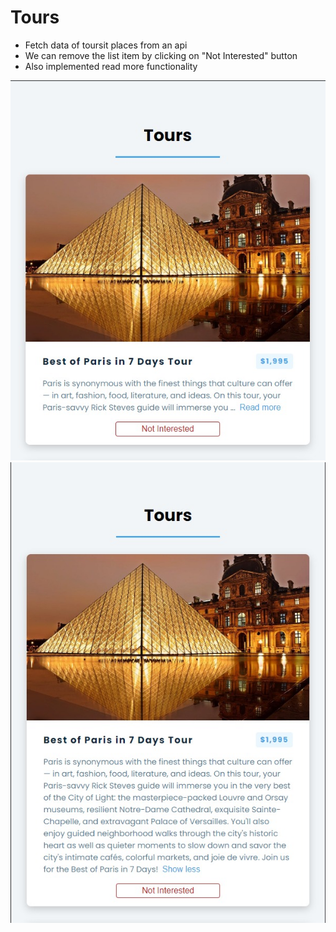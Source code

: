 # Tours

* Fetch data of toursit places from an api
* We can remove the list item by clicking on "Not Interested" button
* Also implemented read more functionality

![screenshot 1](https://github.com/ArpanDhama2001/react-practice-projects/blob/master/02-tours/screenshot1.jpeg)
![screenshot 2](https://github.com/ArpanDhama2001/react-practice-projects/blob/master/02-tours/screenshot2.jpeg)
